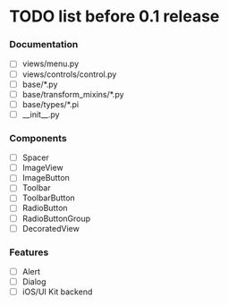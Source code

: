 # TODO list before 0.1 release

### Documentation
- [ ] views/menu.py
- [ ] views/controls/control.py
- [ ] base/*.py
- [ ] base/transform_mixins/*.py
- [ ] base/types/*.pi
- [ ] \_\_init__.py

### Components
- [ ] Spacer
- [ ] ImageView
- [ ] ImageButton
- [ ] Toolbar
- [ ] ToolbarButton
- [ ] RadioButton
- [ ] RadioButtonGroup
- [ ] DecoratedView

### Features
- [ ] Alert
- [ ] Dialog
- [ ] iOS/UI Kit backend
